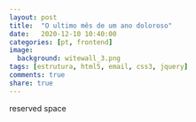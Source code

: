```yaml
---
layout: post
title:  "O ultimo mês de um ano doloroso"
date:   2020-12-10 10:40:00
categories: [pt, frontend]
image:
  background: witewall_3.png
tags: [estrutura, html5, email, css3, jquery]
comments: true
share: true
---
```

reserved space